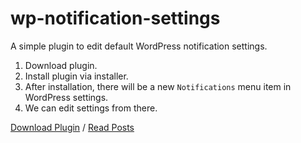 # wp-notification-settings

A simple plugin to edit default WordPress notification settings.

1. Download plugin.
2. Install plugin via installer.
3. After installation, there will be a new `Notifications` menu item in WordPress settings.
4. We can edit settings from there.

[Download Plugin](https://github.com/Sarathlal/wp-notification-settings/archive/master.zip)  / [Read Posts](http://sarathlal.com)
